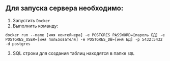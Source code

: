 ## Для запуска сервера необходимо:

1. Запустить `Docker`<br />
2. Выполнить команду:

`docker run --name [имя контейнера] -e POSTGRES_PASSWORD=[пароль БД] -e POSTGRES_USER=[имя пользователя] -e POSTGRES_DB=[имя БД] -p 5432:5432 -d postgres`

3. SQL строки для создания таблиц находятся в папке `SQL`
